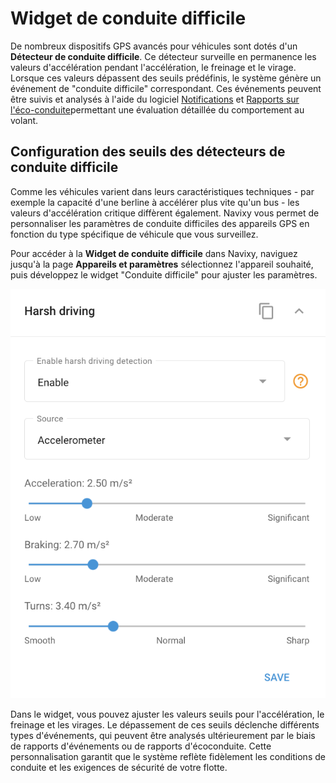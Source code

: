 # Widget de conduite difficile

De nombreux dispositifs GPS avancés pour véhicules sont dotés d'un **Détecteur de conduite difficile**. Ce détecteur surveille en permanence les valeurs d'accélération pendant l'accélération, le freinage et le virage. Lorsque ces valeurs dépassent des seuils prédéfinis, le système génère un événement de "conduite difficile" correspondant. Ces événements peuvent être suivis et analysés à l'aide du logiciel [Notifications](../../regles-et-notifications/safety/conduite-difficile.md) et [Rapports sur l'éco-conduite](../../gestion-du-parc-automobile/conduite-ecologique.md)permettant une évaluation détaillée du comportement au volant.

## Configuration des seuils des détecteurs de conduite difficile

Comme les véhicules varient dans leurs caractéristiques techniques - par exemple la capacité d'une berline à accélérer plus vite qu'un bus - les valeurs d'accélération critique diffèrent également. Navixy vous permet de personnaliser les paramètres de conduite difficiles des appareils GPS en fonction du type spécifique de véhicule que vous surveillez.

Pour accéder à la **Widget de conduite difficile** dans Navixy, naviguez jusqu'à la page **Appareils et paramètres** sélectionnez l'appareil souhaité, puis développez le widget "Conduite difficile" pour ajuster les paramètres.

![image-20240815-214000.png](attachments/image-20240815-214000.png)

Dans le widget, vous pouvez ajuster les valeurs seuils pour l'accélération, le freinage et les virages. Le dépassement de ces seuils déclenche différents types d'événements, qui peuvent être analysés ultérieurement par le biais de rapports d'événements ou de rapports d'écoconduite. Cette personnalisation garantit que le système reflète fidèlement les conditions de conduite et les exigences de sécurité de votre flotte.